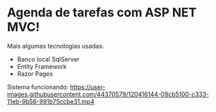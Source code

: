 # Agenda de tarefas com ASP NET MVC!

Mais algumas tecnologias usadas:

 - Banco local SqlServer
 - Entity Framework
 - Razor Pages

Sistema funcionando:
https://user-images.githubusercontent.com/44370579/120416144-09cb5100-c333-11eb-9b56-991b75ccbe31.mp4
